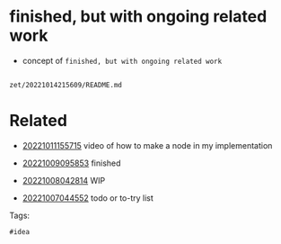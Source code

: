 # finished, but with ongoing related work

- concept of `finished, but with ongoing related work`

```
```

` zet/20221014215609/README.md `

# Related

- [20221011155715](/zet/20221011155715/README.md) video of how to make a node in my implementation

- [20221009095853](/zet/20221009095853/README.md) finished

- [20221008042814](/zet/20221008042814/README.md) WIP

- [20221007044552](/zet/20221007044552/README.md) todo or to-try list


Tags:

    #idea
